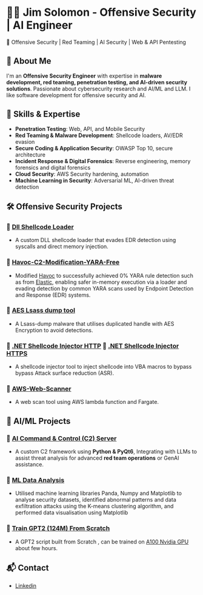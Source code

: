 # 👨‍💻 Jim Solomon - Offensive Security | AI Engineer

🚀 Offensive Security | Red Teaming | AI Security | Web & API Pentesting

## 🔹 About Me
I'm an **Offensive Security Engineer** with expertise in **malware development, red teaming, penetration testing, and AI-driven security solutions**. Passionate about cybersecurity research and AI/ML and LLM. I like software development for offensive security and AI.

## 📌 Skills & Expertise
- **Penetration Testing**: Web, API, and Mobile Security
- **Red Teaming & Malware Development**: Shellcode loaders, AV/EDR evasion
- **Secure Coding & Application Security**: OWASP Top 10, secure architecture
- **Incident Response & Digital Forensics**: Reverse engineering, memory forensics and digital forensics
- **Cloud Security**: AWS Security hardening, automation
- **Machine Learning in Security**: Adversarial ML, AI-driven threat detection


## 🛠️ Offensive Security Projects
### 🔹 [Dll Shellcode Loader](https://github.com/JimKw1kX/Dll-Shellcode-Loader)
- A custom DLL shellcode loader that evades EDR detection using syscalls and direct memory injection.

### 🔹 [Havoc-C2-Modification-YARA-Free](https://github.com/JimKw1kX/Havoc-C2-Modification-YARA-Free)

- Modified [Havoc](https://github.com/HavocFramework/Havoc) to successfully achieved 0% YARA rule detection such as from [Elastic](https://github.com/elastic/protections-artifacts), enabling safer in-memory execution via a loader and evading detection by common YARA scans used by Endpoint Detection and Response (EDR) systems.

### 🔹 [AES Lsass dump tool](https://github.com/JimKw1kX/AES-Lsass-dump-via-duplicated-handle)

- A Lsass-dump malware that utilises duplicated handle with AES Encryption to avoid detections.

### 🔹 [.NET Shellcode Injector HTTP](https://github.com/JimKw1kX/Shellcode-Injector)  🔹 [.NET Shellcode Injector HTTPS](https://github.com/JimKw1kX/Shellcode-Injector-https)
- A shellcode injector tool to inject shellcode into VBA macros to bypass bypass Attack surface reduction (ASR).

### 🔹 [AWS-Web-Scanner](https://github.com/JimKw1kX/Shellcode-Injector-https)
- A web scan tool using AWS lambda function and Fargate.

## 🤖 AI/ML Projects

### 🔹 [AI Command & Control (C2) Server](https://github.com/JimKw1kX/LLM-C2-Server)
- A custom C2 framework using **Python & PyQt6**, Integrating with LLMs to assist threat analysis for advanced **red team operations** or GenAI assistance.

### 🔹 [ML Data Analysis](https://github.com/JimKw1kX/AI-ML-Notes/blob/main/ML/Data-Visualisation-ML.ipynb)
-  Utilised machine learning libraries Panda, Numpy and Matplotlib to analyse security datasets, identified abnormal patterns and data
exfiltration attacks using the K-means clustering algorithm, and performed data visualisation using Matplotlib

### 🔹 [Train GPT2 (124M) From Scratch](https://github.com/JimKw1kX/AI-ML-Notes/blob/main/LLM/GPT-2/train_gpt2.py)
-  A GPT2 script built from Scratch , can be trained on [A100 Nvidia GPU](https://lambdalabs.com/) about few hours.

## 📬 Contact

- [Linkedin](https://www.linkedin.com/in/jimsolomonx)

